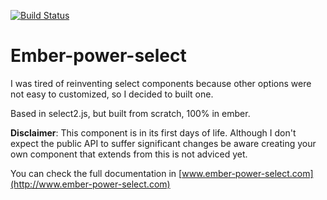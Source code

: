 [![Build Status](https://travis-ci.org/cibernox/ember-power-select.svg?branch=master)](https://travis-ci.org/cibernox/ember-power-select)

# Ember-power-select

I was tired of reinventing select components because other options were not easy to customized,
so I decided to built one.

Based in select2.js, but built from scratch, 100% in ember.

**Disclaimer**: This component is in its first days of life. Although I don't expect the public API
to suffer significant changes be aware creating your own component that extends from this is not adviced
yet.

You can check the full documentation in [www.ember-power-select.com](http://www.ember-power-select.com)

